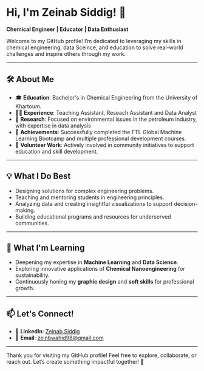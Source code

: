 # Hi, I'm Zeinab Siddig! 👋

**Chemical Engineer | Educator | Data Enthusiast**  

Welcome to my GitHub profile! I’m dedicated to leveraging my skills in chemical engineering, data Sceince, and education to solve real-world challenges and inspire others through my work.

---

## 🛠 About Me

- 🎓 **Education**: Bachelor's in Chemical Engineering from the University of Khartoum.  
- 🧑‍🏫 **Experience**: Teaching Assistant, Reseach Assistant and Data Analyst
- 🔬 **Research**: Focused on environmental issues in the petroleum industry, with expertise in data analysis  
- 🌟 **Achievements**: Successfully completed the FTL Global Machine Learning Bootcamp and multiple professional development courses.  
- 🤝 **Volunteer Work**: Actively involved in community initiatives to support education and skill development.  

---

## 💡 What I Do Best

- Designing solutions for complex engineering problems.  
- Teaching and mentoring students in engineering principles.  
- Analyzing data and creating insightful visualizations to support decision-making.  
- Building educational programs and resources for underserved communities.  

---

## 🌱 What I'm Learning

- Deepening my expertise in **Machine Learning** and **Data Science**.  
- Exploring innovative applications of **Chemical Nanoengineering** for sustainability.  
- Continuously honing my **graphic design** and **soft skills** for professional growth.  

---



## 📫 Let's Connect!

- 💼 **LinkedIn**: [Zeinab Siddig](www.linkedin.com/in/zeinab-mohmmed)
- 📧 **Email**: zeinbwahid98@gmail.com

---

Thank you for visiting my GitHub profile! Feel free to explore, collaborate, or reach out. Let’s create something impactful together! 🌟  
